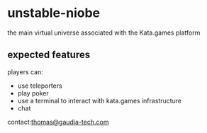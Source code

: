 # unstable-niobe
the main virtual universe associated with the Kata.games platform

## expected features
players can:
- use teleporters
- play poker
- use a terminal to interact with kata.games infrastructure
- chat

contact:thomas@gaudia-tech.com
